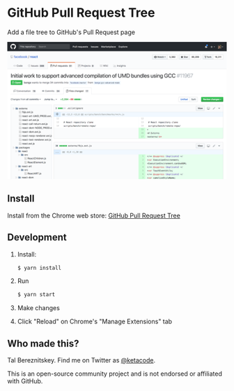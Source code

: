 # GitHub Pull Request Tree
Add a file tree to GitHub's Pull Request page

![GitHub Pull Request](assets/screenshot.png "GitHub Pull Request")

## Install

Install from the Chrome web store: [GitHub Pull Request Tree](https://chrome.google.com/webstore/detail/nfhdjopbhlggibjlimhdbogflgmbiahc)

## Development

1. Install:
    ```bash
    $ yarn install
    ```

2. Run
    ```bash
    $ yarn start
    ```

3. Make changes

4. Click "Reload" on Chrome's "Manage Extensions" tab

## Who made this?

Tal Bereznitskey. Find me on Twitter as [@ketacode](https://twitter.com/ketacode).

This is an open-source community project and is not endorsed or affiliated with GitHub.

